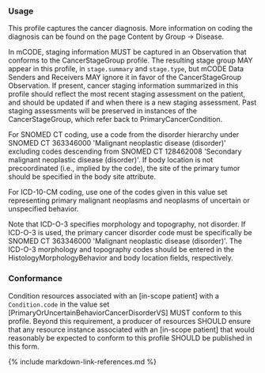 ### Usage

This profile captures the cancer diagnosis. More information on coding the diagnosis can be found on the page Content by Group -> Disease.

In mCODE, staging information MUST be captured in an Observation that conforms to the CancerStageGroup profile. The resulting stage group MAY appear in this profile, in `stage.summary` and `stage.type`, but mCODE Data Senders and Receivers MAY ignore it in favor of the CancerStageGroup Observation. If present, cancer staging information summarized in this profile should reflect the most recent staging assessment on the patient, and should be updated if and when there is a new staging assessment. Past staging assessments will be preserved in instances of the CancerStageGroup, which refer back to PrimaryCancerCondition.

For SNOMED CT coding, use a code from the disorder hierarchy under SNOMED CT 363346000 'Malignant neoplastic disease (disorder)' excluding codes descending from SNOMED CT 128462008 'Secondary malignant neoplastic disease (disorder)'. If body location is not precoordinated (i.e., implied by the code), the site of the primary tumor should be specified in the body site attribute.

For ICD-10-CM coding, use one of the codes given in this value set representing primary malignant neoplasms and neoplasms of uncertain or unspecified behavior.

Note that ICD-O-3 specifies morphology and topography, not disorder. If ICD-O-3 is used, the primary cancer disorder code must be specifically be SNOMED CT 363346000  'Malignant neoplastic disease (disorder)'. The ICD-O-3 morphology and topography codes should be entered in the HistologyMorphologyBehavior and body location fields, respectively.


### Conformance

Condition resources associated with an [in-scope patient] with a `Condition.code` in the value set [PrimaryOrUncertainBehaviorCancerDisorderVS] MUST conform to this profile. Beyond this requirement, a producer of resources SHOULD ensure that any resource instance associated with an [in-scope patient] that would reasonably be expected to conform to this profile SHOULD be published in this form.

{% include markdown-link-references.md %}